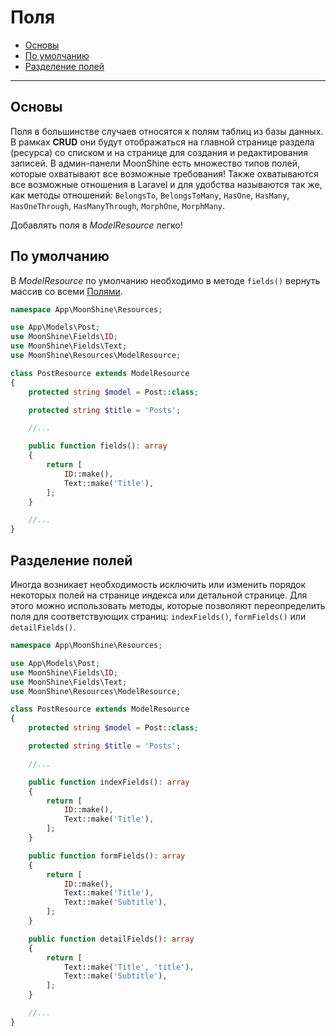 # Поля

- [Основы](#basics)
- [По умолчанию](#default)
- [Разделение полей](#separate)

---

<a name="basics"></a>
## Основы

Поля в большинстве случаев относятся к полям таблиц из базы данных. В рамках **CRUD** они будут отображаться на главной странице раздела (ресурса) со списком и на странице для создания и редактирования записей. В админ-панели MoonShine есть множество типов полей, которые охватывают все возможные требования! Также охватываются все возможные отношения в Laravel и для удобства называются так же, как методы отношений: `BelongsTo`, `BelongsToMany`, `HasOne`, `HasMany`, `HasOneThrough`, `HasManyThrough`, `MorphOne`, `MorphMany`.

Добавлять поля в _ModelResource_ легко!

<a name="default"></a>
## По умолчанию

В _ModelResource_ по умолчанию необходимо в методе `fields()` вернуть массив со всеми [Полями](/docs/{{version}}/fields/index).

```php
namespace App\MoonShine\Resources;

use App\Models\Post;
use MoonShine\Fields\ID;
use MoonShine\Fields\Text;
use MoonShine\Resources\ModelResource;

class PostResource extends ModelResource
{
    protected string $model = Post::class;

    protected string $title = 'Posts';

    //...

    public function fields(): array
    {
        return [
            ID::make(),
            Text::make('Title'),
        ];
    }

    //...
}
```

<a name="separate"></a>
## Разделение полей

Иногда возникает необходимость исключить или изменить порядок некоторых полей на странице индекса или детальной странице. Для этого можно использовать методы, которые позволяют переопределить поля для соответствующих страниц: `indexFields()`, `formFields()` или `detailFields()`.

```php
namespace App\MoonShine\Resources;

use App\Models\Post;
use MoonShine\Fields\ID;
use MoonShine\Fields\Text;
use MoonShine\Resources\ModelResource;

class PostResource extends ModelResource
{
    protected string $model = Post::class;

    protected string $title = 'Posts';

    //...

    public function indexFields(): array
    {
        return [
            ID::make(),
            Text::make('Title'),
        ];
    }

    public function formFields(): array
    {
        return [
            ID::make(),
            Text::make('Title'),
            Text::make('Subtitle'),
        ];
    }

    public function detailFields(): array
    {
        return [
            Text::make('Title', 'title'),
            Text::make('Subtitle'),
        ];
    }

    //...
}
```
